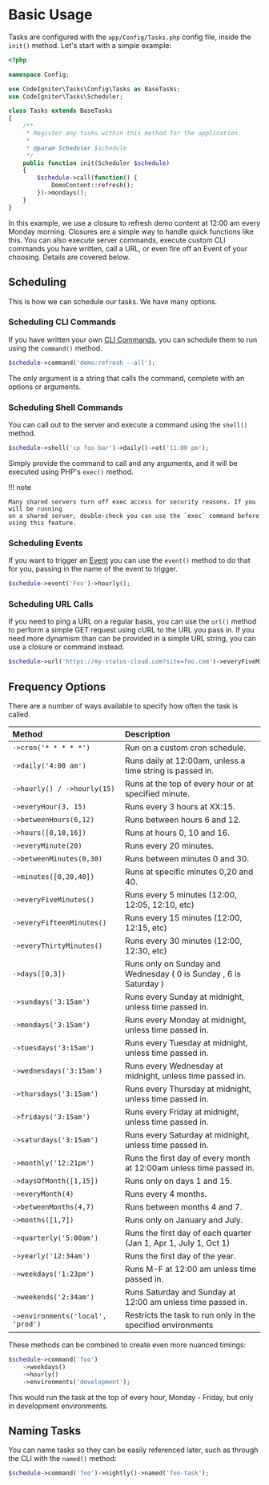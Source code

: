 # Basic Usage

Tasks are configured with the `app/Config/Tasks.php` config file, inside the `init()` method.
Let's start with a simple example:

```php
<?php

namespace Config;

use CodeIgniter\Tasks\Config\Tasks as BaseTasks;
use CodeIgniter\Tasks\Scheduler;

class Tasks extends BaseTasks
{
    /**
     * Register any tasks within this method for the application.
     *
     * @param Scheduler $schedule
     */
    public function init(Scheduler $schedule)
    {
        $schedule->call(function() {
            DemoContent::refresh();
        })->mondays();
    }
}
```

In this example, we use a closure to refresh demo content at 12:00 am every Monday morning. Closures are
a simple way to handle quick functions like this. You can also execute server commands, execute custom
CLI commands you have written, call a URL, or even fire off an Event of your choosing. Details are covered
below.

## Scheduling

This is how we can schedule our tasks. We have many options.

### Scheduling CLI Commands

If you have written your own [CLI Commands](https://codeigniter.com/user_guide/cli/cli_commands.html), you
can schedule them to run using the `command()` method.

```php
$schedule->command('demo:refresh --all');
```

The only argument is a string that calls the command, complete with an options or arguments.

### Scheduling Shell Commands

You can call out to the server and execute a command using the `shell()` method.

```php
$schedule->shell('cp foo bar')->daily()->at('11:00 pm');
```

Simply provide the command to call and any arguments, and it will be executed using PHP's `exec()` method.

!!! note

    Many shared servers turn off exec access for security reasons. If you will be running
    on a shared server, double-check you can use the `exec` command before using this feature.

### Scheduling Events

If you want to trigger an [Event](https://codeigniter.com/user_guide/extending/events.html) you can
use the `event()` method to do that for you, passing in the name of the event to trigger.

```php
$schedule->event('Foo')->hourly();
```

### Scheduling URL Calls

If you need to ping a URL on a regular basis, you can use the `url()` method to perform a simple
GET request using cURL to the URL you pass in. If you need more dynamism than can be provided in
a simple URL string, you can use a closure or command instead.

```php
$schedule->url('https://my-status-cloud.com?site=foo.com')->everyFiveMinutes();
```

## Frequency Options

There are a number of ways available to specify how often the task is called.


| Method                            | Description                                                           |
|:----------------------------------|:----------------------------------------------------------------------|
| `->cron('* * * * *')`             | Run on a custom cron schedule.                                        |
| `->daily('4:00 am')`              | Runs daily at 12:00am, unless a time string is passed in.             |
| `->hourly() / ->hourly(15)`       | Runs at the top of every hour or at specified minute.                 |
| `->everyHour(3, 15)`              | Runs every 3 hours at XX:15.                                          |
| `->betweenHours(6,12)`            | Runs between hours 6 and 12.                                          |
| `->hours([0,10,16])`              | Runs at hours 0, 10 and 16.                                           |
| `->everyMinute(20)`               | Runs every 20 minutes.                                                |
| `->betweenMinutes(0,30)`          | Runs between minutes 0 and 30.                                        |
| `->minutes([0,20,40])`            | Runs at specific minutes 0,20 and 40.                                 |
| `->everyFiveMinutes()`            | Runs every 5 minutes (12:00, 12:05, 12:10, etc)                       |
| `->everyFifteenMinutes()`         | Runs every 15 minutes (12:00, 12:15, etc)                             |
| `->everyThirtyMinutes()`          | Runs every 30 minutes (12:00, 12:30, etc)                             |
| `->days([0,3])`                   | Runs only on Sunday and Wednesday  ( 0 is Sunday , 6 is Saturday )    |
| `->sundays('3:15am')`             | Runs every Sunday at midnight, unless time passed in.                 |
| `->mondays('3:15am')`             | Runs every Monday at midnight, unless time passed in.                 |
| `->tuesdays('3:15am')`            | Runs every Tuesday at midnight, unless time passed in.                |
| `->wednesdays('3:15am')`          | Runs every Wednesday at midnight, unless time passed in.              |
| `->thursdays('3:15am')`           | Runs every Thursday at midnight, unless time passed in.               |
| `->fridays('3:15am')`             | Runs every Friday at midnight, unless time passed in.                 |
| `->saturdays('3:15am')`           | Runs every Saturday at midnight, unless time passed in.               |
| `->monthly('12:21pm')`            | Runs the first day of every month at 12:00am unless time passed in.   |
| `->daysOfMonth([1,15])`           | Runs only on days 1 and 15.                                           |
| `->everyMonth(4)`                 | Runs every 4 months.                                                   |
| `->betweenMonths(4,7)`            | Runs between months 4 and 7.                                          |
| `->months([1,7])`                 | Runs only on January and July.                                        |
| `->quarterly('5:00am')`           | Runs the first day of each quarter (Jan 1, Apr 1, July 1, Oct 1)      |
| `->yearly('12:34am')`             | Runs the first day of the year.                                       |
| `->weekdays('1:23pm')`            | Runs M-F at 12:00 am unless time passed in.                           |
| `->weekends('2:34am')`            | Runs Saturday and Sunday at 12:00 am unless time passed in.           |
| `->environments('local', 'prod')` | Restricts the task to run only in the specified environments          |


These methods can be combined to create even more nuanced timings:

```php
$schedule->command('foo')
    ->weekdays()
    ->hourly()
    ->environments('development');
```

This would run the task at the top of every hour, Monday - Friday, but only in development environments.

## Naming Tasks

You can name tasks so they can be easily referenced later, such as through the CLI with the `named()` method:

```php
$schedule->command('foo')->nightly()->named('foo-task');
```

